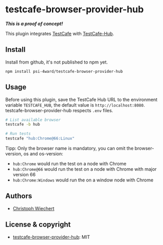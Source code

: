 # testcafe-browser-provider-hub

***This is a proof of concept!***

This plugin integrates [TestCafe](http://devexpress.github.io/testcafe) with [TestCafe-Hub](https://github.com/psi-4ward/testcafe-hub).

## Install

Install from github, it's not published to npm yet.
```
npm install psi-4ward/testcafe-browser-provider-hub
```

## Usage

Before using this plugin, save the TestCafe Hub URL to the environment variable `TESTCAFE_HUB`, the default value is `http://localhost:8080`.  
testcafe-browser-provider-hub respects `.env` files.

```bash
# List available browser
testcafe -b hub

# Run tests
testcafe "hub:Chrome@66:Linux"
```

Tipp: Only the browser name is mandatory, you can omit the browser-version, os and os-version:

* `hub:Chrome` would run the test on a node with Chrome
* `hub:Chrome@66` would run the test on a node with Chrome with major version 66
* `hub:Chrome:Windows` would run the on a window node with Chrome

## Authors

* [Christoph Wiechert](https://psi.cx)

## License & copyright
* [testcafe-browser-provider-hub](https://github.com/psi-4ward/testcafe-browser-provider-hub/blob/master/LICENSE): MIT